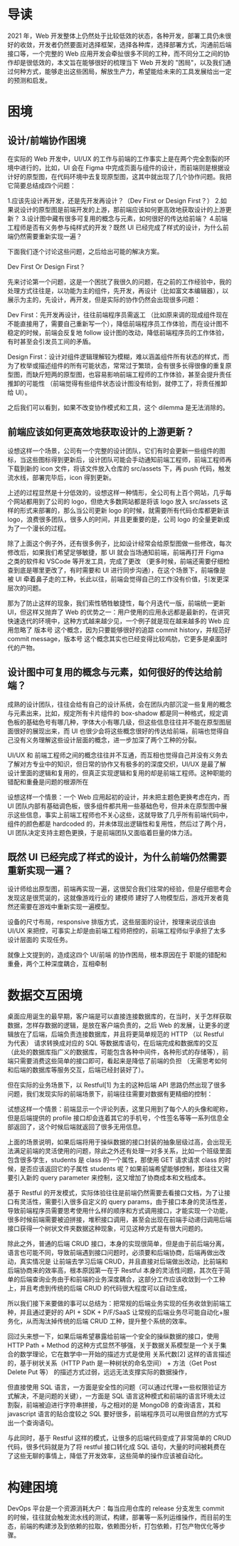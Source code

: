 
# 导读

2021 年，Web 开发整体上仍然处于比较低效的状态，各种开发，部署工具仍未很好的收敛，开发者仍然要面对选择框架，选择各种库，选择部署方式，沟通前后端接口等，一个完整的 Web 应用开发会牵扯很多不同的工种，而不同分工之间的协作却是很低效的，本文旨在能够很好的梳理当下 Web 开发的 "困局"，以及我们通过何种方式，能够走出这些困局，解放生产力，希望能给未来的工具发展给出一定的预测和启发。

# 困境

## 设计/前端协作困境

在实际的 Web 开发中，UI/UX 的工作与前端的工作事实上是在两个完全割裂的环境中进行的，比如，UI 会在 Figma 中完成页面与组件的设计，而前端则是根据设计好的原型图，在代码环境中去复现原型图，这其中就出现了几个协作问题。我把它简要总结成四个问题：

1.应该先设计再开发，还是先开发再设计？（Dev First or Design First？）
2.如果说设计的原型图是前端开发的上游，那前端应该如何更高效地获取设计的上游更新？
3.设计图中藏有很多可复用的概念与元素，如何很好的传达给前端？
4.前端工程师是否有义务参与纯样式的开发？既然 UI 已经完成了样式的设计，为什么前端仍然需要重新实现一遍？

下面我们逐个讨论这些问题，之后给出可能的解决方案。

Dev First Or Design First？

先来讨论第一个问题，这是一个困扰了我很久的问题，在之前的工作经验中，我的处理方式往往是，以功能为主的组件，先开发，再设计（比如富文本编辑器），以展示为主的，先设计，再开发，但是实际的协作仍然会出现很多问题：

Dev First：先开发再设计，往往前端程序员需返工 （比如原来调的现成组件现在不能直接用了，需要自己重新写一个），降低前端程序员工作体验，而在设计图不稳定的时候，前端会反复地 follow 设计图的改动，降低前端程序员的工作体验，有时甚至会引发员工间的矛盾。

Design First：设计对组件逻辑理解较为模糊，难以涵盖组件所有状态的样式，而为了枚举或描述组件的所有可能状态，常常过于繁琐，会有很多长得很像的重复原型图，而缺斤短两的原型图，也容易影响前端工程师的工作体验，甚至会提升责任推卸的可能性 （前端觉得有些组件状态设计图没有给到，就停工了，将责任推卸给 UI）。

之后我们可以看到，如果不改变协作模式和工具，这个 dilemma 是无法消除的。

## 前端应该如何更高效地获取设计的上游更新？

设想这样一个场景，公司有一个完整的设计团队，它们有时会更新一些组件的图标，当这些图标得到更新后，设计团队可能会手动通知前端工程师，前端工程师再下载到新的 icon 文件，将该文件放入仓库的 src/assets 下，再 push 代码，触发流水线，部署完毕后，icon 得到更新。

上述的过程显然是十分低效的，设想这样一种情形，全公司有上百个网站，几乎每个网站都用到了公司的 logo，但绝大多数网站都是将该 logo 放入 src/assets 这样的形式来部署的，那么当公司更新 logo 的时候，就需要所有代码仓库都更新该 logo，浪费很多团队，很多人的时间，并且更重要的是，公司 logo 的全量更新成为了一个漫长的过程。

除了上面这个例子外，还有很多例子，比如设计经常会给原型图做一些修改，每次修改后，如果我们希望足够敏捷，那 UI 就会当场通知前端，前端再打开 Figma 之类的软件和 VSCode 等开发工具，完成了更改 （更多时候，前端还需要仔细检查到底是哪里更改了，有时需要和 UI 进行同步沟通），在这个场景下，前端像是被 UI 牵着鼻子走的工种，长此以往，前端会觉得自己的工作没有价值，引发更深层次的问题。

那为了防止这样的现象，我们索性牺牲敏捷性，每个月迭代一版，前端统一更新 UI，但这样又抛弃了 Web 的优势之一：用户使用的应用永远都是最新的，在讲究快速迭代的环境中，这种方式越来越少见，一个例子就是现在越来越多的 Web 应用忽略了 版本号 这个概念，因为只要能够很好的追踪 commit history，并规范好 commit message，版本号 这个概念其实也已经变得比较鸡肋，它更多是桌面时代的产物。

## 设计图中可复用的概念与元素，如何很好的传达给前端？

成熟的设计团队，往往会给有自己的设计系统，会在团队内部沉淀一些复用的概念与元素出来，比如，规定所有卡片组件的 box-shadow 都是同一种格式，规定调色板的基础色号有哪几种，字体大小有哪几级，但这些信息往往并不能在原型图层面很好的展现出来，而 UI 也很少会将这些概念很好的传达给前端，前端也觉得自己没有义务理解这些设计层面的概念，进一步加深了两个工种的分裂。

UI/UX 和 前端工程师之间的概念往往并不互通，而互相也觉得自己并没有义务去了解对方专业中的知识，但日常的协作又有极多的的深度交织，UI/UX 是最了解设计里面的逻辑和复用的，但真正实现逻辑和复用的却是前端工程师。这种职能的错配和重叠是问题的根源所在

设想这样一个情景：一个 Web 应用起初的设计，并未把主题色更换考虑在内，而 UI 团队内部有基础调色板，很多组件都共用一些基础色号，但并未在原型图中展示这些信息，事实上前端工程师也不关心这些，这就导致了几乎所有前端代码中，组件的颜色都是 hardcoded 的，并未体现出逻辑性和复用性，然后过了两个月，UI 团队决定支持主题色更换，于是前端团队又面临着巨量的体力活。

## 既然 UI 已经完成了样式的设计，为什么前端仍然需要重新实现一遍？

设计师给出原型图，前端再实现一遍，这很契合我们往常的经验，但是仔细思考会发现这是很荒诞的，这就像游戏行业的 建模师 建好了人物模型后，游戏开发者竟然还需要在游戏中重新实现一遍模型。

设备的尺寸布局，responsive 排版方式，这些层面的设计，按理来说应该由 UI/UX 来把控，可事实上却是由前端工程师把控的，前端工程师似乎承担了太多设计层面的 实现任务。

就像上文提到的，造成这四个 UI/前端 的协作困局，根本原因在于 职能的错配和重叠，两个工种深度耦合，互相牵制

# 数据交互困境

桌面应用诞生的最早期，客户端是可以直接连接数据库的，在当时，关于怎样获取数据，怎样存数据的逻辑，是放在客户端负责的，之后 Web 的发展，让更多的逻辑放在了后端，后端负责连接数据库，并且将更简单规范的 HTTP （以 Restful 为代表） 请求转换成对应的 SQL 等数据库语句，在后端完成和数据库的交互 （此处的数据库指广义的数据库，可能包含各种中间件，各种形式的存储等），前端只需要消费这些简单的接口即可，看起来是降低了前端的负担 （无需思考如何和后端的数据库等服务交互，后端已经封装好了）。

但在实际的业务场景下，以 Restful[1] 为主的这种后端 API 思路仍然出现了很多问题，我们发现实际的前端场景下，前端往往需要对数据有更精细的控制：

试想这样一个情景：前端显示一个评论列表，这里只用到了每个人的头像和昵称，但是后端提供的 profile 接口却会连着其它的手机号，个性签名等等一系列信息全部返回了，这个时候后端就返回了很多无用信息。

上面的场景说明，如果后端将用于操纵数据的接口封装的抽象层级过高，会出现无法满足前端的灵活使用的问题，除此之外还有处理一对多关系，比如一个班级里面包含很多学生，students 是 class 的一个属性，那使用 GET 请求请求 class 的时候，是否应该返回它的子属性 students 呢？如果前端希望能够控制，那往往又需要引入新的 query parameter 来控制，这又增加了协商成本和文档成本。

基于 Restful 的开发模式，实际体验往往是前端仍然需要去看接口文档，为了让接口有灵活性，需要引入很多自定义的 query params，由于接口本身的灵活性差，导致前端程序员需要思考使用什么样的顺序和方式调用接口，才能实现一个功能，很多时候前端需要被迫拼接，堆积接口调用，甚至会出现在前端手动递归调用后端接口获得一个树状文件夹数据这种现象，可见这种方式是有很大问题的。

除此之外，普通的后端 CRUD 接口，本身的实现很简单，但是由于前后端分离，语言也可能不同，导致前端遇到接口问题时，必须要和后端协商，后端再做出改动，真实情况是 让前端去学习后端 CRUD，并且直接对后端做出改动，比前端和后端协商来的效率高，根本原因第一在于 Restful 本身的灵活性问题，其次在于简单的后端查询业务由于和前端的业务深度耦合，这部分工作应该收敛到一个工种上，并且考虑到传统的后端 CRUD 的代码很大程度可以自动生成，

所以我们接下来要做的事可以总结为：把常规的后端业务实现的任务收敛到前端工种，并且通过更好的 API + SDK + P/F/SaaS 让常规的后端业务尽可能自动化+服务化，从而淘汰掉传统的后端 CRUD 工种，提升整个系统的效率。

回过头来想一下，如果后端希望暴露给前端一个安全的操纵数据的接口，使用 HTTP Path + Method 的这种方式显然不够强，关于数据关系模型是一个关于集合的数学理论，它在数学中一开始的描述方式是使用 关系代数[2] 这样的语言描述的，基于树状关系（HTTP Path 是一种树状的命名空间） + 方法（Get Post Delete Put 等） 的描述方式过弱，远远无法支撑实际的数据操作，

但直接使用 SQL 语言，一方面是安全性的问题（可以通过代理+一些权限验证方式解决，不是问题的关键），一方面是 SQL 语言这种模式和前端的语言环境太过割裂，前端被迫进行字符串拼接，与之相对的是 MongoDB 的查询语言，其和 javascript 语言的贴合度较之 SQL 要好很多，前端程序员可以用很自然的方式写出一个查询语句。

与此同时，基于 Restful 这样的模式，让很多的后端代码变成了非常简单的 CRUD 代码，很多代码就是为了将 restful 接口转化成 SQL 语句，大量的时间被耗费在了这些无聊的事情上，降低了开发效率，这些简单的操作应该被自动化。


# 构建困境

DevOps 平台是一个资源消耗大户：每当应用仓库的 release 分支发生 commit 的时候，往往就会触发流水线的测试，构建，部署等一系列运维操作，而目前的生态，前端的构建涉及到依赖的拉取，依赖图分析，打包依赖，打包产物优化等步骤。

